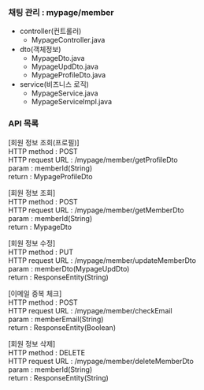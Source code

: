 ### 채팅 관리 : mypage/member
- controller(컨트롤러)
    - MypageController.java
- dto(객체정보)
    - MypageDto.java
    - MypageUpdDto.java
    - MypageProfileDto.java
- service(비즈니스 로직)
    - MypageService.java
    - MypageServiceImpl.java

### API 목록
[회원 정보 조회(프로필)]  
HTTP method : POST  
HTTP request URL : /mypage/member/getProfileDto  
param : memberId(String)  
return : MypageProfileDto  

[회원 정보 조회]  
HTTP method : POST  
HTTP request URL : /mypage/member/getMemberDto  
param : memberId(String)  
return : MypageDto

[회원 정보 수정]  
HTTP method : PUT  
HTTP request URL : /mypage/member/updateMemberDto  
param : memberDto(MypageUpdDto)  
return : ResponseEntity(String)  

[이메일 중복 체크]  
HTTP method : POST  
HTTP request URL : /mypage/member/checkEmail  
param : memberEmail(String)  
return : ResponseEntity(Boolean)  

[회원 정보 삭제]  
HTTP method : DELETE  
HTTP request URL : /mypage/member/deleteMemberDto  
param : memberId(String)  
return : ResponseEntity(String)  
